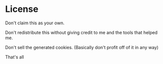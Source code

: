 # License
Don't claim this as your own.

Don't redistribute this without giving credit to me and the tools that helped me.

Don't sell the generated cookies. (Basically don't profit off of it in any way)

That's all
